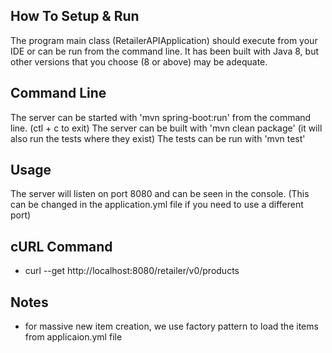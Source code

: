 ## How To Setup & Run
The program main class (RetailerAPIApplication) should execute from your IDE or can be run from the command line. It has been built with Java 8,  but other versions that you choose (8 or above) may be adequate.

## Command Line
The server can be started with 'mvn spring-boot:run' from the command line. (ctl + c to exit) The server can be built with 'mvn clean package' (it will also run the tests where they exist) The tests can be run with 'mvn test'

## Usage
The server will listen on port 8080 and can be seen in the console. (This can be changed in the application.yml file if you need to use a different port)

## cURL Command
* curl --get http://localhost:8080/retailer/v0/products

## Notes
* for massive new item creation, we use factory pattern to load the items from applicaion.yml file